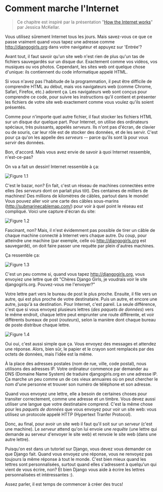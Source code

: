 # Comment marche l'Internet

> Ce chapitre est inspiré par la présentation "[How the Internet works][10]" par Jessica McKellar.

[10]:http://web.mit.edu/jesstess/www/

Vous utilisez sûrement Internet tous les jours. Mais savez-vous ce que ce passe vraiment quand vous tapez une adresse comme http://djangogirls.org dans votre navigateur et appuyez sur 'Entrée'?

Avant tout, il faut savoir qu'un site web n'est rien de plus qu'un tas de fichiers sauvegardés sur un disque dur. Exactement comme vos vidéos, vos musiques ou vos photos. Cependant, les sites web ont quelque chose d'unique: ils contiennent du code informatique appelé HTML.

Si vous n'avez pas l'habitude de la programmation, il peut être difficile de comprendre HTML au début, mais vos navigateurs web (comme Chrome, Safari, Firefox, etc.) adorent ça. Les navigateurs web sont conçus pour comprendre ce code, pour suivre les instructions qu'il contient et présenter les fichiers de votre site web exactement comme vous voulez qu'ils soient présentés.

Comme pour n'importe quel autre fichier, il faut stocker les fichiers HTML sur un disque dur quelque part. Pour Internet, on utilise des ordinateurs spéciaux, très puissants, appelés *serveurs*. Ils n'ont pas d'écran, de clavier ou de souris, car leur rôle est de stocker des données, et de les servir. C'est pour ça qu'on les appelle des *serveurs* -- parce qu'ils sont là pour vous *servir* des données.

Bon, d'accord. Mais vous avez envie de savoir à quoi Internet ressemble, n'est-ce-pas?

On va a fait un dessin! Internet ressemble à ça:

![Figure 1.1][1]

 [1]: https://raw.githubusercontent.com/mseyne/django-tuto/master/how_internet_works/images/internet_1.png

C'est le bazar, non? En fait, c'est un réseau de machines connectées entre elles (les *serveurs* dont on parlait plus tôt). Des centaines de milliers de machines! Des millions de kilomètres de câbles, partout dans le monde! Vous pouvez aller voir une carte des câbles sous-marins (http://submarinecablemap.com/) pour voir à quel point le réseau est compliqué. Voici une capture d'écran du site:

![Figure 1.2][2]

 [2]: https://raw.githubusercontent.com/mseyne/django-tuto/master/how_internet_works/images/internet_3.png

Fascinant, non? Mais, il n'est évidemment pas possible de tirer un câble de chaque machine connecté à Internet vers chaque autre. Du coup, pour atteindre une machine (par exemple, celle où http://djangogirls.org est sauvegardé), on doit faire passer une requête par plein d'autres machines.

Ça ressemble ça:

![Figure 1.3][3]

 [3]: https://raw.githubusercontent.com/mseyne/django-tuto/master/how_internet_works/images/internet_2.png

C'est un peu comme si, quand vous tapez http://djangogirls.org, vous envoyiez une lettre que dit "Chères Django Girls, je voudrais voir le site djangogirls.org. Pouvez-vous me l'envoyer?"

Votre lettre part vers le bureau de post le plus proche. Ensuite, il file vers un autre, qui est plus proche de votre destinataire. Puis un autre, et encore une autre, jusqu'à sa destination. Pour Internet, c'est pareil. La seule différence, c'est que si vous envoyez plusieurs lettres (*des paquets de données*) vers le même endroit, chaque lettre peut emprunter une route différente, et voir différents bureaux de post (*routeurs*), selon la manière dont chaque bureau de poste distribue chaque lettre.

![Figure 1.4][4]

 [4]: https://raw.githubusercontent.com/mseyne/django-tuto/master/how_internet_works/images/internet_4.png

Oui oui, c'est aussi simple que ça. Vous envoyez des messages et attendez une réponse. Alors, bien sûr, le papier et le crayon sont remplacés par des octets de données, mais l'idée est la même.

À la place des adresses postales (nom de rue, ville, code postal), nous utilisons des adresses IP. Votre ordinateur commence par demander au DNS (Domaine Name System) de traduire djangogirls.org en une adresse IP. Ça marche un peu comme un de ces vieux annuaires où on peut chercher le nom d'une personne et trouver son numéro de téléphone et son adresse.

Quand vous envoyez une lettre, elle a besoin de certaines choses pour transiter correctement, comme une adresse et un timbre. Vous devez aussi utiliser une langue que votre destinataire comprend. C'est la même chose pour les *paquets de données* que vous envoyez pour voir un site web: vous utilisez un protocole appelé HTTP (Hypertext Tranfer Protocol).

Donc, au final, pour avoir un site web il faut qu'il soit sur un *serveur* (c'est une machine). Le *serveur* attend qu'on lui envoie une *requête* (une lettre qui demande au serveur d'envoyer le site web) et renvoie le site web (dans une autre lettre).

Puisqu'on est dans un tutoriel sur Django, vous devez vous demander ce que Django fait. Quand vous envoyez une réponse, vous ne renvoyez pas toujours la même réponse à tout le monde. C'est bien mieux quand les lettres sont personnalisées, surtout quand elles s'adressent à quelqu'un qui vient de vous écrire, non? Et bien Django vous aide à écrire les lettres personnalisées et intéressantes :).

Assez parler, il est temps de commencer à créer des trucs!